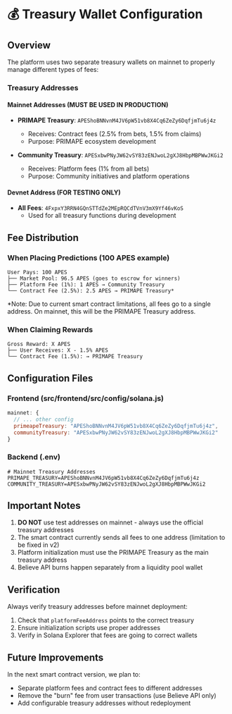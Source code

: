 # 💰 Treasury Wallet Configuration

## Overview

The platform uses two separate treasury wallets on mainnet to properly manage different types of fees:

### Treasury Addresses

#### Mainnet Addresses (MUST BE USED IN PRODUCTION)
- **PRIMAPE Treasury**: `APEShoBNNvnM4JV6pW51vb8X4Cq6ZeZy6DqfjmTu6j4z`
  - Receives: Contract fees (2.5% from bets, 1.5% from claims)
  - Purpose: PRIMAPE ecosystem development

- **Community Treasury**: `APESxbwPNyJW62vSY83zENJwoL2gXJ8HbpMBPWwJKGi2`
  - Receives: Platform fees (1% from all bets)
  - Purpose: Community initiatives and platform operations

#### Devnet Address (FOR TESTING ONLY)
- **All Fees**: `4FxpxY3RRN4GQnSTTdZe2MEpRQCdTVnV3mX9Yf46vKoS`
  - Used for all treasury functions during development

## Fee Distribution

### When Placing Predictions (100 APES example)
```
User Pays: 100 APES
├── Market Pool: 96.5 APES (goes to escrow for winners)
├── Platform Fee (1%): 1 APES → Community Treasury
└── Contract Fee (2.5%): 2.5 APES → PRIMAPE Treasury*
```

*Note: Due to current smart contract limitations, all fees go to a single address. On mainnet, this will be the PRIMAPE Treasury address.

### When Claiming Rewards
```
Gross Reward: X APES
├── User Receives: X - 1.5% APES
└── Contract Fee (1.5%): → PRIMAPE Treasury
```

## Configuration Files

### Frontend (src/frontend/src/config/solana.js)
```javascript
mainnet: {
  // ... other config
  primeapeTreasury: "APEShoBNNvnM4JV6pW51vb8X4Cq6ZeZy6DqfjmTu6j4z",
  communityTreasury: "APESxbwPNyJW62vSY83zENJwoL2gXJ8HbpMBPWwJKGi2"
}
```

### Backend (.env)
```env
# Mainnet Treasury Addresses
PRIMAPE_TREASURY=APEShoBNNvnM4JV6pW51vb8X4Cq6ZeZy6DqfjmTu6j4z
COMMUNITY_TREASURY=APESxbwPNyJW62vSY83zENJwoL2gXJ8HbpMBPWwJKGi2
```

## Important Notes

1. **DO NOT** use test addresses on mainnet - always use the official treasury addresses
2. The smart contract currently sends all fees to one address (limitation to be fixed in v2)
3. Platform initialization must use the PRIMAPE Treasury as the main treasury address
4. Believe API burns happen separately from a liquidity pool wallet

## Verification

Always verify treasury addresses before mainnet deployment:
1. Check that `platformFeeAddress` points to the correct treasury
2. Ensure initialization scripts use proper addresses
3. Verify in Solana Explorer that fees are going to correct wallets

## Future Improvements

In the next smart contract version, we plan to:
- Separate platform fees and contract fees to different addresses
- Remove the "burn" fee from user transactions (use Believe API only)
- Add configurable treasury addresses without redeployment 